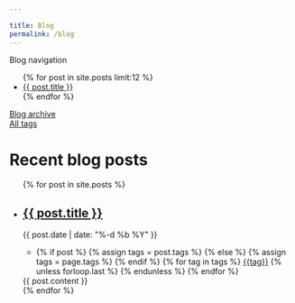 ```yaml
---

title: Blog
permalink: /blog
---
```


<div class="blog__container">


<nav class="sidebar">
<div id="medium-title">Blog navigation</div>
<ul>
  {% for post in site.posts limit:12 %}
  <li><a href="{{ post.url }}">{{ post.title }}</a></li>
  {% endfor %}
</ul>

<div>
<a href="/blog/archive">Blog archive</a><br>
<a href="/blog/tags">All tags</a>
</div>
</nav>
<div class="blog__content">
<h1>Recent blog posts</h1>
  <ul>
  {% for post in site.posts %}
  <li class="blog__post">
   <h2><a href="{{ post.url }}">{{ post.title }}</a></h2>
  <div class="post__date">{{ post.date | date: "%-d %b %Y" }}</div>
   <div class="post__tags">
   <ul><li>
    {% if post %}
      {% assign tags = post.tags %}
    {% else %}
      {% assign tags = page.tags %}
    {% endif %}
    {% for tag in tags %}
      <a href="/blog/tags/{{tag|slugize}}">{{tag}}</a>
      {% unless forloop.last %}&nbsp;{% endunless %}
    {% endfor %}
    </li>
    </ul>
    </div>
   
   <div class="post__content">{{ post.content }}</div>  </li>
  {% endfor %}
  </ul>

</div>
</div>